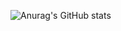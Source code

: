 ![Anurag's GitHub stats](https://github-readme-stats.vercel.app/api?username=Ksbjt&show_icons=true&theme=radical)

